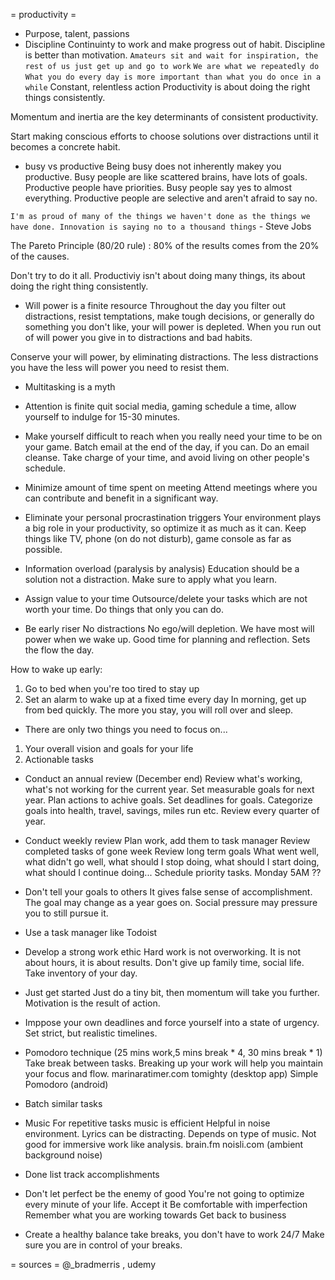 = productivity =

* Purpose, talent, passions
* Discipline
Continuinty to work and make progress out of habit.
Discipline is better than motivation.
`Amateurs sit and wait for inspiration, the rest of us just get up and go to work`
`We are what we repeatedly do`
`What you do every day is more important than what you do once in a while`
Constant, relentless action
Productivity is about doing the right things consistently.

Momentum and inertia are the key determinants of consistent productivity.

Start making conscious efforts to choose solutions over distractions until it becomes a concrete habit.

* busy vs productive
Being busy does not inherently makey you productive.
Busy people are like scattered brains, have lots of goals.
Productive people have priorities.
Busy people say yes to almost everything.
Productive people are selective and aren't afraid to say no.

`I'm as proud of many of the things we haven't done as the things we have done. Innovation is saying no to a thousand things` - Steve Jobs

The Pareto Principle (80/20 rule) : 80% of the results comes from the 20% of the causes.

Don't try to do it all.
Productiviy isn't about doing many things, its about doing the right thing consistently.

* Will power is a finite resource
Throughout the day you filter out distractions, resist temptations, make tough decisions, or generally do something you don't like, your will power is depleted. When you run out of will power you give in to distractions and bad habits.

Conserve your will power, by eliminating distractions. The less distractions you have the less will power you need to resist them.

* Multitasking is a myth

* Attention is finite
quit social media, gaming
schedule a time, allow yourself to indulge for 15-30 minutes.

* Make yourself difficult to reach when you really need your time to be on your game.
Batch email at the end of the day, if you can.
Do an email cleanse.
Take charge of your time, and avoid living on other people's schedule.

* Minimize amount of time spent on meeting
Attend meetings where you can contribute and benefit in a significant way.

* Eliminate your personal procrastination triggers
Your environment plays a big role in your productivity, so optimize it as much as it can.
Keep things like TV, phone (on do not disturb), game console as far as possible.

* Information overload (paralysis by analysis)
Education should be a solution not a distraction.
Make sure to apply what you learn.

* Assign value to your time
Outsource/delete your tasks which are not worth your time.
Do things that only you can do.

* Be early riser
No distractions
No ego/will depletion. We have most will power when we wake up.
Good time for planning and reflection.
Sets the flow the day.

How to wake up early:
1) Go to bed when you're too tired to stay up
2) Set an alarm to wake up at a fixed time every day
In morning, get up from bed quickly. The more you stay, you will roll over and sleep.

* There are only two things you need to focus on...
1) Your overall vision and goals for your life
2) Actionable tasks

* Conduct an annual review (December end)
Review what's working, what's not working for the current year.
Set measurable goals for next year.
Plan actions to achive goals.
Set deadlines for goals.
Categorize goals into health, travel, savings, miles run etc.
Review every quarter of year.

* Conduct weekly review
Plan work, add them to task manager
Review completed tasks of gone week
Review long term goals
What went well, what didn't go well, what should I stop doing, what should I start doing, what should I continue doing...
Schedule priority tasks.
Monday 5AM ??

* Don't tell your goals to others
It gives false sense of accomplishment.
The goal may change as a year goes on. Social pressure may pressure you to still pursue it.

* Use a task manager like Todoist

* Develop a strong work ethic
Hard work is not overworking. It is not about hours, it is about results.
Don't give up family time, social life.
Take inventory of your day.

* Just get started
Just do a tiny bit, then momentum will take you further.
Motivation is the result of action.

* Imppose your own deadlines and force yourself into a state of urgency.
Set strict, but realistic timelines.

* Pomodoro technique (25 mins work,5 mins break * 4, 30 mins break * 1)
Take break between tasks.
Breaking up your work will help you maintain your focus and flow.
marinaratimer.com
tomighty (desktop app)
Simple Pomodoro (android)

* Batch similar tasks

* Music
For repetitive tasks music is efficient
Helpful in noise environment.
Lyrics can be distracting.
Depends on type of music.
Not good for immersive work like analysis.
brain.fm
noisli.com (ambient background noise)

* Done list
track accomplishments

* Don't let perfect be the enemy of good
You're not going to optimize every minute of your life.
Accept it
Be comfortable with imperfection
Remember what you are working towards
Get back to business

* Create a healthy balance
take breaks, you don't have to work 24/7
Make sure you are in control of your breaks.

= sources =
@_bradmerris , udemy
